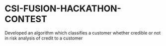 # CSI-FUSION-HACKATHON-CONTEST
Developed an algorithm which classifies a customer whether credible or not in risk analysis of credit to a customer
